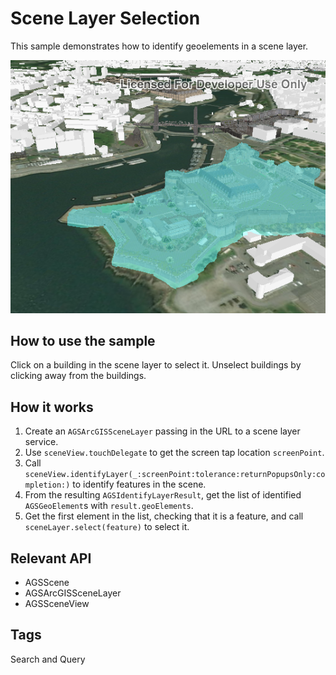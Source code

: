 # Scene Layer Selection

This sample demonstrates how to identify geoelements in a scene layer.

![Scene Layer Selection](image1.png)

## How to use the sample

Click on a building in the scene layer to select it. Unselect buildings by clicking away from the buildings.

## How it works

1. Create an `AGSArcGISSceneLayer` passing in the URL to a scene layer service.
1. Use `sceneView.touchDelegate` to get the screen tap location `screenPoint`.
1. Call `sceneView.identifyLayer(_:screenPoint:tolerance:returnPopupsOnly:completion:)` to identify features in the scene.
1. From the resulting `AGSIdentifyLayerResult`, get the list of identified `AGSGeoElement`s with `result.geoElements`.
1. Get the first element in the list, checking that it is a feature, and call `sceneLayer.select(feature)` to select it.

## Relevant API

* AGSScene
* AGSArcGISSceneLayer
* AGSSceneView

## Tags

Search and Query